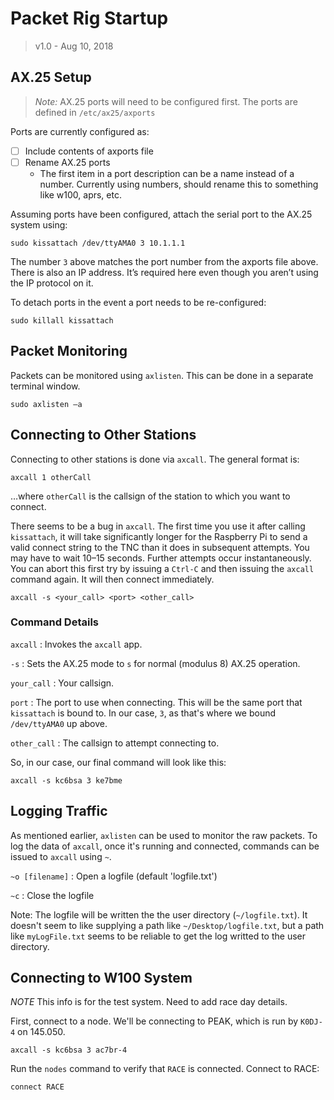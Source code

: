 # Packet Rig Startup
> v1.0 - Aug 10, 2018

## AX.25 Setup

> *Note:* AX.25 ports will need to be configured first. The ports are defined in `/etc/ax25/axports`

Ports are currently configured as:

- [ ] Include contents of axports file
- [ ] Rename AX.25 ports
	- The first item in a port description can be a name instead of a number.  Currently using numbers, should rename this to something like w100, aprs, etc.


Assuming ports have been configured, attach the serial port to the AX.25 system using:

```
sudo kissattach /dev/ttyAMA0 3 10.1.1.1
```

The number `3` above matches the port number from the axports file above. There is also an IP address. It’s required here even though you aren’t using the IP protocol on it.

To detach ports in the event a port needs to be re-configured:

```
sudo killall kissattach
```

## Packet Monitoring

Packets can be monitored using `axlisten`. This can be done in a separate terminal window.

```
sudo axlisten –a
```


## Connecting to Other Stations

Connecting to other stations is done via `axcall`. The general format is:

```
axcall 1 otherCall
```

…where `otherCall` is the callsign of the station to which you want to connect. 

There seems to be a bug in `axcall`. The first time you use it after calling `kissattach`, it will take significantly longer for the Raspberry Pi to send a valid connect string to the TNC than it does in subsequent attempts. You may have to wait 10–15 seconds. Further attempts occur instantaneously. You can abort this first try by issuing a `Ctrl-C` and then issuing the `axcall` command again. It will then connect immediately.

```
axcall -s <your_call> <port> <other_call>
```

### Command Details

`axcall`
: Invokes the `axcall` app.

`-s`
: Sets the AX.25 mode to `s` for normal (modulus 8) AX.25 operation.

`your_call`
: Your callsign.

`port`
: The port to use when connecting. This will be the same port that `kissattach` is bound to. In our case, `3`, as that's where we bound `/dev/ttyAMA0` up above.

`other_call`
: The callsign to attempt connecting to.


So, in our case, our final command will look like this:

```
axcall -s kc6bsa 3 ke7bme
```

## Logging Traffic

As mentioned earlier, `axlisten` can be used to monitor the raw packets. To log the data of `axcall`, once it's running and connected, commands can be issued to `axcall` using `~`.

`~o [filename]`
: Open a logfile (default 'logfile.txt')

`~c`
: Close the logfile

Note: The logfile will be written the the user directory (`~/logfile.txt`). It doesn't seem to like supplying a path like `~/Desktop/logfile.txt`, but a path like `myLogFile.txt` seems to be reliable to get the log writted to the user directory.


## Connecting to W100 System

*NOTE* This info is for the test system. Need to add race day details.

First, connect to a node. We'll be connecting to PEAK, which is run by `K0DJ-4` on 145.050.

```
axcall -s kc6bsa 3 ac7br-4
```

Run the `nodes` command to verify that `RACE` is connected. Connect to RACE:

```
connect RACE
```